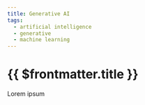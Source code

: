 ```yaml
---
title: Generative AI
tags:
  - artificial intelligence
  - generative
  - machine learning
---
```


# {{ $frontmatter.title }}

Lorem ipsum
